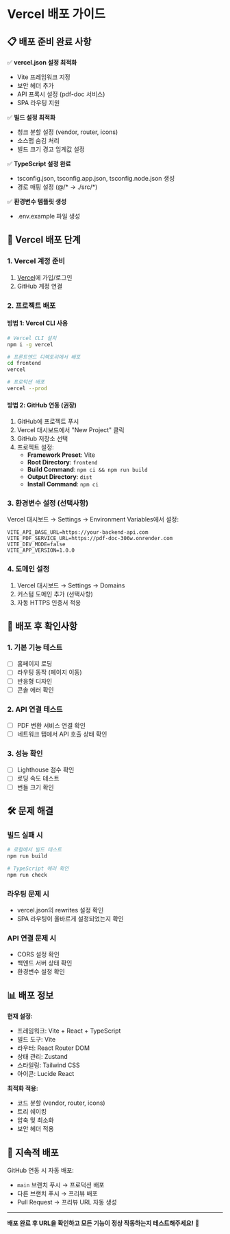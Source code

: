 # Vercel 배포 가이드

## 📋 배포 준비 완료 사항

✅ **vercel.json 설정 최적화**
- Vite 프레임워크 지정
- 보안 헤더 추가
- API 프록시 설정 (pdf-doc 서비스)
- SPA 라우팅 지원

✅ **빌드 설정 최적화**
- 청크 분할 설정 (vendor, router, icons)
- 소스맵 숨김 처리
- 빌드 크기 경고 임계값 설정

✅ **TypeScript 설정 완료**
- tsconfig.json, tsconfig.app.json, tsconfig.node.json 생성
- 경로 매핑 설정 (@/* → ./src/*)

✅ **환경변수 템플릿 생성**
- .env.example 파일 생성

## 🚀 Vercel 배포 단계

### 1. Vercel 계정 준비
1. [Vercel](https://vercel.com)에 가입/로그인
2. GitHub 계정 연결

### 2. 프로젝트 배포

#### 방법 1: Vercel CLI 사용
```bash
# Vercel CLI 설치
npm i -g vercel

# 프론트엔드 디렉토리에서 배포
cd frontend
vercel

# 프로덕션 배포
vercel --prod
```

#### 방법 2: GitHub 연동 (권장)
1. GitHub에 프로젝트 푸시
2. Vercel 대시보드에서 "New Project" 클릭
3. GitHub 저장소 선택
4. 프로젝트 설정:
   - **Framework Preset**: Vite
   - **Root Directory**: `frontend`
   - **Build Command**: `npm ci && npm run build`
   - **Output Directory**: `dist`
   - **Install Command**: `npm ci`

### 3. 환경변수 설정 (선택사항)
Vercel 대시보드 → Settings → Environment Variables에서 설정:

```
VITE_API_BASE_URL=https://your-backend-api.com
VITE_PDF_SERVICE_URL=https://pdf-doc-306w.onrender.com
VITE_DEV_MODE=false
VITE_APP_VERSION=1.0.0
```

### 4. 도메인 설정
1. Vercel 대시보드 → Settings → Domains
2. 커스텀 도메인 추가 (선택사항)
3. 자동 HTTPS 인증서 적용

## 🔧 배포 후 확인사항

### 1. 기본 기능 테스트
- [ ] 홈페이지 로딩
- [ ] 라우팅 동작 (페이지 이동)
- [ ] 반응형 디자인
- [ ] 콘솔 에러 확인

### 2. API 연결 테스트
- [ ] PDF 변환 서비스 연결 확인
- [ ] 네트워크 탭에서 API 호출 상태 확인

### 3. 성능 확인
- [ ] Lighthouse 점수 확인
- [ ] 로딩 속도 테스트
- [ ] 번들 크기 확인

## 🛠️ 문제 해결

### 빌드 실패 시
```bash
# 로컬에서 빌드 테스트
npm run build

# TypeScript 에러 확인
npm run check
```

### 라우팅 문제 시
- vercel.json의 rewrites 설정 확인
- SPA 라우팅이 올바르게 설정되었는지 확인

### API 연결 문제 시
- CORS 설정 확인
- 백엔드 서버 상태 확인
- 환경변수 설정 확인

## 📊 배포 정보

**현재 설정:**
- 프레임워크: Vite + React + TypeScript
- 빌드 도구: Vite
- 라우터: React Router DOM
- 상태 관리: Zustand
- 스타일링: Tailwind CSS
- 아이콘: Lucide React

**최적화 적용:**
- 코드 분할 (vendor, router, icons)
- 트리 쉐이킹
- 압축 및 최소화
- 보안 헤더 적용

## 🔄 지속적 배포

GitHub 연동 시 자동 배포:
- `main` 브랜치 푸시 → 프로덕션 배포
- 다른 브랜치 푸시 → 프리뷰 배포
- Pull Request → 프리뷰 URL 자동 생성

---

**배포 완료 후 URL을 확인하고 모든 기능이 정상 작동하는지 테스트해주세요!** 🎉